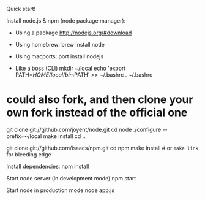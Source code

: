Quick start!

Install node.js & npm (node package manager):
 - Using a package http://nodejs.org/#download

 - Using homebrew:
	brew install node

 - Using macports:
	port install nodejs  

 - Like a boss (CLI)
mkdir ~/local
echo 'export PATH=$HOME/local/bin:$PATH' >> ~/.bashrc
. ~/.bashrc
 
# could also fork, and then clone your own fork instead of the official one
 
git clone git://github.com/joyent/node.git
cd node
./configure --prefix=~/local
make install
cd ..
 
git clone git://github.com/isaacs/npm.git
cd npm
make install # or `make link` for bleeding edge


Install dependencies:
npm install


Start node server (in development mode)
npm start

Start node in production mode
node app.js